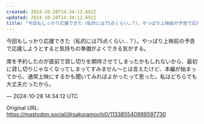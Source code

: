 ```yaml
---
created: 2024-10-28T14:34:12.692Z
updated: 2024-10-28T14:34:12.692Z
title: "今回もしっかり応援できた（私的には75点くらい…？）。やっぱり上映前の予告で応援[...]"
---
```


<p>今回もしっかり応援できた（私的には75点くらい…？）。やっぱり上映前の予告で応援しようとすると気持ちの準備がよくできる気がする。</p><p>席を予約したのが直前で貸し切りを期待させてしまったかもしれないから、最初に貸し切りじゃなくなってしまってすみません〜とは言えたけど、本編が始まってから、通常上映にするかも聞いてみればよかったって思った。私はどちらでも大丈夫だったから。</p>

&mdash; 2024-10-28 14:34:12 UTC

Original URL: https://mastodon.social/@sakuramochi0/113385540989597730
